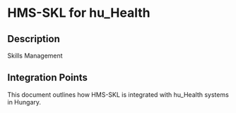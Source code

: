 # HMS-SKL for hu_Health

## Description

Skills Management

## Integration Points

This document outlines how HMS-SKL is integrated with hu_Health systems in Hungary.
